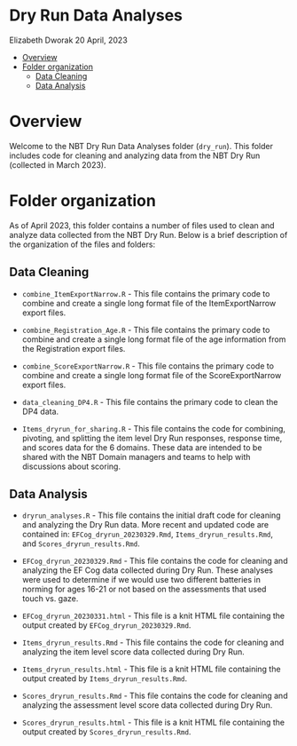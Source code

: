 Dry Run Data Analyses
================
Elizabeth Dworak
20 April, 2023

- <a href="#overview" id="toc-overview">Overview</a>
- <a href="#folder-organization" id="toc-folder-organization">Folder
  organization</a>
  - <a href="#data-cleaning" id="toc-data-cleaning">Data Cleaning</a>
  - <a href="#data-analysis" id="toc-data-analysis">Data Analysis</a>

# Overview

Welcome to the NBT Dry Run Data Analyses folder (`dry_run`). This folder
includes code for cleaning and analyzing data from the NBT Dry Run
(collected in March 2023).

# Folder organization

As of April 2023, this folder contains a number of files used to clean
and analyze data collected from the NBT Dry Run. Below is a brief
description of the organization of the files and folders:

## Data Cleaning

- `combine_ItemExportNarrow.R` - This file contains the primary code to
  combine and create a single long format file of the ItemExportNarrow
  export files.

- `combine_Registration_Age.R` - This file contains the primary code to
  combine and create a single long format file of the age information
  from the Registration export files.

- `combine_ScoreExportNarrow.R` - This file contains the primary code to
  combine and create a single long format file of the ScoreExportNarrow
  export files.

- `data_cleaning_DP4.R` - This file contains the primary code to clean
  the DP4 data.

- `Items_dryrun_for_sharing.R` - This file contains the code for
  combining, pivoting, and splitting the item level Dry Run responses,
  response time, and scores data for the 6 domains. These data are
  intended to be shared with the NBT Domain managers and teams to help
  with discussions about scoring.

## Data Analysis

- `dryrun_analyses.R` - This file contains the initial draft code for
  cleaning and analyzing the Dry Run data. More recent and updated code
  are contained in: `EFCog_dryrun_20230329.Rmd`,
  `Items_dryrun_results.Rmd`, and `Scores_dryrun_results.Rmd`.

- `EFCog_dryrun_20230329.Rmd` - This file contains the code for cleaning
  and analyzing the EF Cog data collected during Dry Run. These analyses
  were used to determine if we would use two different batteries in
  norming for ages 16-21 or not based on the assessments that used touch
  vs. gaze.

- `EFCog_dryrun_20230331.html` - This file is a knit HTML file
  containing the output created by `EFCog_dryrun_20230329.Rmd`.

- `Items_dryrun_results.Rmd` - This file contains the code for cleaning
  and analyzing the item level score data collected during Dry Run.

- `Items_dryrun_results.html` - This file is a knit HTML file containing
  the output created by `Items_dryrun_results.Rmd`.

- `Scores_dryrun_results.Rmd` - This file contains the code for cleaning
  and analyzing the assessment level score data collected during Dry
  Run.

- `Scores_dryrun_results.html` - This file is a knit HTML file
  containing the output created by `Scores_dryrun_results.Rmd`.
